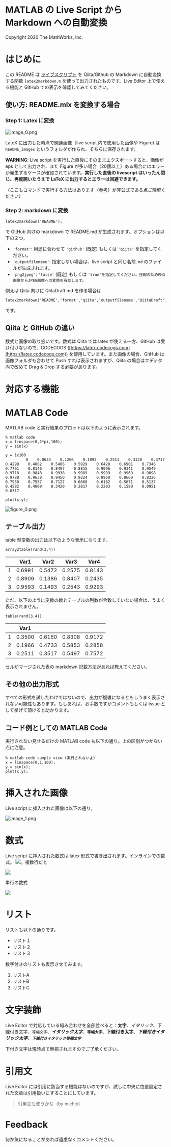 # MATLAB の Live Script から Markdown への自動変換


Copyright 2020 The MathWorks, Inc.


# はじめに


この README は [ライブスクリプト](https://jp.mathworks.com/help/matlab/matlab_prog/what-is-a-live-script-or-function.html) を Qiita/Github の Markdown に自動変換する関数 `latex2markdown.m` を使って出力されたものです。Live Editor 上で使える機能と GitHub での表示を確認してみてください。


  
## 使い方: README.mlx を変換する場合
### Step 1: Latex に変換


![image_0.png](README_JP_images/image_0.png)




LateX に出力した時点で関連画像（live script 内で使用した画像や Figure) は `README_images` というフォルダが作られ、そちらに保存されます。




**WARNING**: Live script を実行した直後にそのままエクスポートすると、画像が eps として出力され、また Figure が多い場合（20個以上）ある場合にはエラーが発生するケースが確認されています。**実行した直後の livescript はいったん閉じ、再度開いたうえで LaTeX に出力するとエラーは回避できます。**




（ここもコマンドで実行する方法はあります（[参考](https://jp.mathworks.com/matlabcentral/answers/396348-how-to-find-and-replace-within-mlx-live-scripts-across-multiple-files)）が非公式である点ご理解ください）


### Step 2: markdown に変換

```matlab:Code(Display)
latex2markdown('README');
```



で GitHub 向けの markdown で README.md が生成されます。オプションは以下の２つ。



   -  `'format'`: 用途に合わせて `'github'` (既定) もしくは `'qiita'` を指定してください。 
   -  `'outputfilename'`: 指定しない場合は、live script と同じ名前`.md` のファイルが生成されます。 
   -  `'png2jpeg'`: `'false'` (既定) もしくは `'true'を指定してください。圧縮のためPNG画像からJPEG画像への変換を有効します。` 



例えば Qiita 向けに QiitaDraft.md を作る場合は



```matlab:Code(Display)
latex2markdown('README','format','qiita','outputfilename','QiitaDraft');
```



です。


## Qiita と GitHub の違い


数式と画像の取り扱いです。数式は Qiita では latex が使える一方、GitHub は受け付けないので、CODECOGS ([https://latex.codecogs.com](https://latex.codecogs.com)) を使用しています。また画像の場合、GitHub は画像フォルダも合わせて Push すれば表示されますが、Qiita の場合はエディタ内で改めて Drag \& Drop する必要があります。


  
# 対応する機能
# MATLAB Code


MATLAB code と実行結果のプロットは以下のように表示されます。



```matlab:Code
% matlab code 
x = linspace(0,2*pi,100);
y = sin(x)
```


```text:Output
y = 1x100    
         0    0.0634    0.1266    0.1893    0.2511    0.3120    0.3717    0.4298    0.4862    0.5406    0.5929    0.6428    0.6901    0.7346    0.7761    0.8146    0.8497    0.8815    0.9096    0.9341    0.9549    0.9718    0.9848    0.9938    0.9989    0.9999    0.9969    0.9898    0.9788    0.9638    0.9450    0.9224    0.8960    0.8660    0.8326    0.7958    0.7557    0.7127    0.6668    0.6182    0.5671    0.5137    0.4582    0.4009    0.3420    0.2817    0.2203    0.1580    0.0951    0.0317

```


```matlab:Code
plot(x,y);
```


![figure_0.png](README_JP_images/figure_0.png)

## テーブル出力


table 型変数の出力は以下のような表示になります。



```matlab:Code
array2table(rand(3,4))
```

| |Var1|Var2|Var3|Var4|
|:--:|:--:|:--:|:--:|:--:|
|1|0.6991|0.5472|0.2575|0.8143|
|2|0.8909|0.1386|0.8407|0.2435|
|3|0.9593|0.1493|0.2543|0.9293|



ただ、以下のように変数の数とテーブルの列数が合致していない場合は、うまく表示されません。



```matlab:Code
table(rand(3,4))
```

| |Var1| | | |
|:--:|:--:|:--:|:--:|:--:|
|1|0.3500|0.6160|0.8308|0.9172|
|2|0.1966|0.4733|0.5853|0.2858|
|3|0.2511|0.3517|0.5497|0.7572|



セルがマージされた表の markdown 記載方法があれば教えてください。


  
## その他の出力形式


すべての形式を試したわけではないので、出力が複雑になるともしうまく表示されない可能性もあります。もしあれば、お手数ですがコメントもしくは issue として挙げて頂けると助かります。


  
## コード例としての MATLAB Code


実行されない見せるだけの MATLAB code も以下の通り。上の区別がつかない点に注意。



```matlab:Code(Display)
% matlab code sample view (実行されないよ）
x = linspace(0,1,100);
y = sin(x);
plot(x,y);
```

# 挿入された画像


Live script に挿入された画像は以下の通り。




![image_1.png](README_JP_images/image_1.png)


# 数式


Live script に挿入された数式は latex 形式で書き出されます。インラインでの数式。 <img src="https://latex.codecogs.com/gif.latex?\inline&space;\sin^2&space;x+\cos^2&space;x=1"/>。複数行だと



<img src="https://latex.codecogs.com/gif.latex?\begin{array}{l}&space;\sin&space;x=-\int&space;\cos&space;xdx\\&space;\cos&space;x=\int&space;\sin&space;xdx&space;\end{array}"/>



単行の数式



<img src="https://latex.codecogs.com/gif.latex?\sin&space;x=-\int&space;\cos&space;xdx"/>

# リスト


リストも以下の通りです。



   -  リスト１ 
   -  リスト２ 
   -  リスト３ 



数字付きのリストも表示させてみます。



   1.  リストA 
   1.  リストB 
   1.  リストC 

# 文字装飾


Live Editor で対応している組み合わせを全部並べると：**太字**、*イタリック*、下線付き文字、`等幅文字`、***イタリック太字***、**`等幅太字`**、**下線付き太字**、***下線付きイタリック太字***、***`下線付きイタリック等幅太字`***




下付き文字は現時点で無視されますのでご了承ください。


# 引用文


Live Editor には引用に該当する機能はないのですが、試しに中央に位置設定された文章は引用扱いにすることにしています。


> 引用文も使うかな（by michio) 


  
# Feedback


何か気になることがあれば遠慮なくコメントください。


